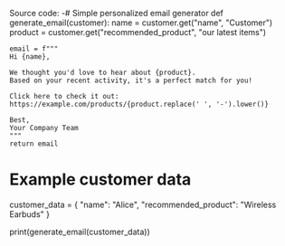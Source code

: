 Source code: 
-# Simple personalized email generator
def generate_email(customer):
    name = customer.get("name", "Customer")
    product = customer.get("recommended_product", "our latest items")
    
    email = f"""
    Hi {name},

    We thought you'd love to hear about {product}.
    Based on your recent activity, it's a perfect match for you!

    Click here to check it out: https://example.com/products/{product.replace(' ', '-').lower()}
    
    Best,
    Your Company Team
    """
    return email

# Example customer data
customer_data = {
    "name": "Alice",
    "recommended_product": "Wireless Earbuds"
}

print(generate_email(customer_data))
